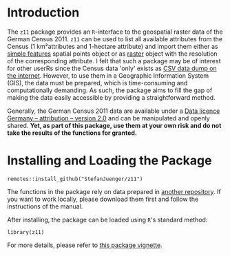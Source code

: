 # Introduction
The `z11` package provides an `R`-interface to the geospatial raster data of the German Census 2011. `z11` can be used to list all available attributes from the Census (1 km²attributes and 1-hectare attribute) and import them either as [simple features](https://r-spatial.github.io/sf/) spatial points object or as [raster](https://cran.r-project.org/web/packages/raster/index.html) object with the resolution of the corresponding attribute. I felt that such a package may be of interest for other userRs since the Census data 'only' exists as [CSV data dump on the internet](https://www.zensus2011.de/DE/Home/Aktuelles/DemografischeGrunddaten.html). However, to use them in a Geographic Information System (GIS), the data must be prepared, which is time-consuming and computationally demanding. As such, the package aims to fill the gap of making the data easily accessible by providing a straightforward method.

Generally, the German Census 2011 data are available under a [Data licence Germany – attribution – version 2.0](https://www.govdata.de/dl-de/by-2-0) and can be manipulated and openly shared. **Yet, as part of this package, use them at your own risk and do not take the results of the functions for granted.**

# Installing and Loading the Package

~~~{r}
remotes::install_github("StefanJuenger/z11")
~~~

The functions in the package rely on data prepared in [another repository](https://github.com/StefanJuenger/z11data). If you want to work locally, please download them first and follow the instructions of the manual.

After installing, the package can be loaded using `R`'s standard method:

~~~{r}
library(z11)
~~~

For more details, please refer to [this package vignette](https://stefanjuenger.github.io/z11/articles/using-z11.html).
